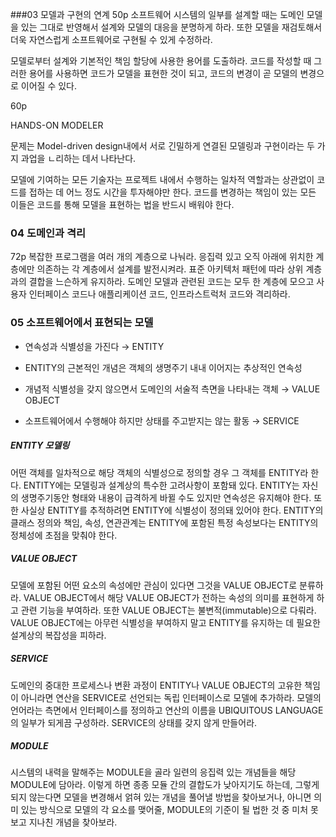 ###03 모델과 구현의 연계
50p
소프트웨어 시스템의 일부를 설계할 때는 도메인 모델을 있는 그대로 반영해서 설계와 모델의 대응을 분명하게 하라. 또한 모델을 재검토해서 더욱 자연스럽게 소프트웨어로 구현될 수 있게 수정하라.

모델로부터 설계와 기본적인 책임 할당에 사용한 용어를 도출하라. 코드를 작성할 때 그러한 용어를 사용하면 코드가 모델을 표현한 것이 되고, 코드의 변경이 곧 모델의 변경으로 이어질 수 있다.

60p 

HANDS-ON MODELER


문제는 Model-driven design내에서 서로 긴밀하게 연결된 모델링과 구현이라는 두 가지 과업을 ㄴ리하는 데서 나타난다.

모델에 기여하는 모든 기술자는 프로젝트 내에서 수행하는 일차적 역할과는 상관없이 코드를 접하는 데 어느 정도 시간을 투자해야만 한다. 코드를 변경하는 책임이 있는 모든 이들은 코드를 통해 모델을 표현하는 법을 반드시 배워야 한다.

### 04 도메인과 격리

72p
복잡한 프로그램을 여러 개의 계층으로 나눠라. 응집력 있고 오직 아래에 위치한 계층에만 의존하는 각 계층에서 설계를 발전시켜라.  표준 아키텍처 패턴에 따라 상위 계층과의 결합을 느슨하게 유지하라. 도메인 모델과 관련된 코드는 모두 한 계층에 모으고 사용자 인터페이스 코드나 애플리케이션 코드, 인프라스트럭처 코드와 격리하라.


### 05 소프트웨어에서 표현되는 모델

- 연속성과 식별성을 가진다 → ENTITY

- ENTITY의 근본적인 개념은 객체의 생명주기 내내 이어지는 추상적인 연속성

- 개념적 식별성을 갖지 않으면서 도메인의 서술적 측면을 나타내는 객체 → VALUE OBJECT

- 소프트웨어에서 수행해야 하지만 상태를 주고받지는 않는 활동 → SERVICE

##### ENTITY 모델링

어떤 객체를 일차적으로 해당 객체의 식별성으로 정의할 경우 그 객체를 ENTITY라 한다. ENTITY에는 모델링과 설계상의 특수한 고려사항이 포함돼 있다. ENTITY는 자신의 생명주기동안 형태와 내용이 급격하게 바뀔 수도 있지만 연속성은 유지해야 한다. 또한 사실상 ENTITY를 추적하려면 ENTITY에 식별성이 정의돼 있어야 한다. ENTITY의 클래스 정의와 책임, 속성, 연관관계는 ENTITY에 포함된 특정 속성보다는 ENTITY의 정체성에 초점을 맞춰야 한다. 

 

##### VALUE OBJECT

모델에 포함된 어떤 요소의 속성에만 관심이 있다면 그것을 VALUE OBJECT로 분류하라. VALUE OBJECT에서 해당 VALUE OBJECT가 전하는 속성의 의미를 표현하게 하고 관련 기능을 부여하라. 또한 VALUE OBJECT는 불변적(immutable)으로 다뤄라. VALUE OBJECT에는 아무런 식별성을 부여하지 말고 ENTITY를 유지하는 데 필요한 설계상의 복잡성을 피하라.

 

##### SERVICE

도메인의 중대한 프로세스나 변환 과정이 ENTITY나 VALUE OBJECT의 고유한 책임이 아니라면 연산을 SERVICE로 선언되는 독립 인터페이스로 모델에 추가하라. 모델의 언어라는 측면에서 인터페이스를 정의하고 연산의 이름을 UBIQUITOUS LANGUAGE의 일부가 되게끔 구성하라. SERVICE의 상태를 갖지 않게 만들어라.

 

##### MODULE

시스템의 내력을 말해주는 MODULE을 골라 일련의 응집력 있는 개념들을 해당 MODULE에 담아라. 이렇게 하면 종종 모듈 간의 결합도가 낮아지기도 하는데, 그렇게 되지 않는다면 모델을 변경해서 얽혀 있는 개념을 풀어낼 방법을 찾아보거나, 아니면 의미 있는 방식으로 모델의 각 요소를 맺어줄, MODULE의 기준이 될 법한 것 중 미처 못보고 지나친 개념을 찾아보라. 